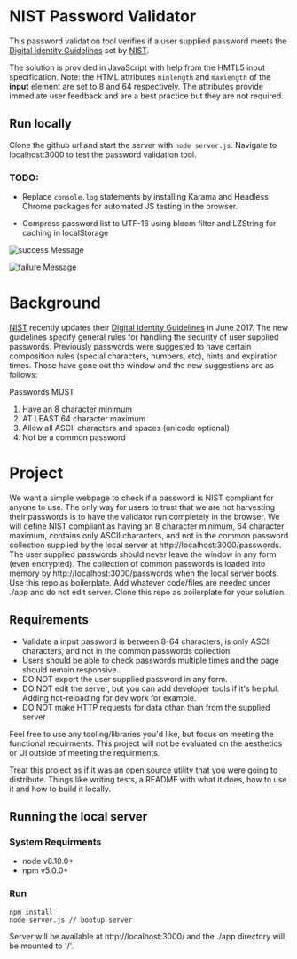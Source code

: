 # NIST Password Validator

This password validation tool verifies if a user supplied password meets the [Digital Identity Guidelines](https://pages.nist.gov/800-63-3/) set by [NIST](https://www.nist.gov/).

The solution is provided in JavaScript with help from the HMTL5 input specification. Note: the HTML attributes `minlength` and `maxlength` of the **input** element are set to 8 and 64 respectively. The attributes provide immediate user feedback and are a best practice but they are not required.

## Run locally

Clone the github url and start the server with `node server.js`. Navigate to localhost:3000 to test the password validation tool.

### TODO:

- Replace `console.log` statements by installing Karama and Headless Chrome packages for automated JS testing in the browser.

- Compress password list to UTF-16 using bloom filter and LZString for caching in localStorage

![success Message](https://github.com/EssenceOfChaos/nist-web-boilerplate/successMessage.png)

![failure Message](https://github.com/EssenceOfChaos/nist-web-boilerplate/failureMessage.png)

# Background

[NIST](https://www.nist.gov/) recently updates their [Digital Identity Guidelines](https://pages.nist.gov/800-63-3/) in June 2017.
The new guidelines specify general rules for handling the security of user supplied passwords.
Previously passwords were suggested to have certain composition rules (special characters, numbers, etc), hints and expiration times.
Those have gone out the window and the new suggestions are as follows:

Passwords MUST

1.  Have an 8 character minimum
2.  AT LEAST 64 character maximum
3.  Allow all ASCII characters and spaces (unicode optional)
4.  Not be a common password

# Project

We want a simple webpage to check if a password is NIST compliant for anyone to use. The only way for users to trust that we are not harvesting their passwords is to have the validator run completely in the browser. We will define NIST compliant as having an 8 character minimum, 64 character maximum, contains only ASCII characters, and not in the common password collection supplied by the local server at http://localhost:3000/passwords. The user supplied passwords should never leave the window in any form (even encrypted). The collection of common passwords is loaded into memory by http://localhost:3000/passwords when the local server boots. Use this repo as boilerplate. Add whatever code/files are needed under ./app and do not edit server. Clone this repo as boilerplate for your solution.

## Requirements

- Validate a input password is between 8-64 characters, is only ASCII characters, and not in the common passwords collection.
- Users should be able to check passwords multiple times and the page should remain responsive.
- DO NOT export the user supplied password in any form.
- DO NOT edit the server, but you can add developer tools if it's helpful. Adding hot-reloading for dev work for example.
- DO NOT make HTTP requests for data othan than from the supplied server

Feel free to use any tooling/libraries you'd like, but focus on meeting the functional requirments. This project will not be evaluated on the aesthetics or UI outside of meeting the requirments.

Treat this project as if it was an open source utility that you were going to distribute. Things like writing tests, a README with what it does, how to use it and how to build it locally.

## Running the local server

### System Requirments

- node v8.10.0+
- npm v5.0.0+

### Run

```
npm install
node server.js // bootup server
```

Server will be available at http://localhost:3000/ and the ./app directory will be mounted to '/'.
